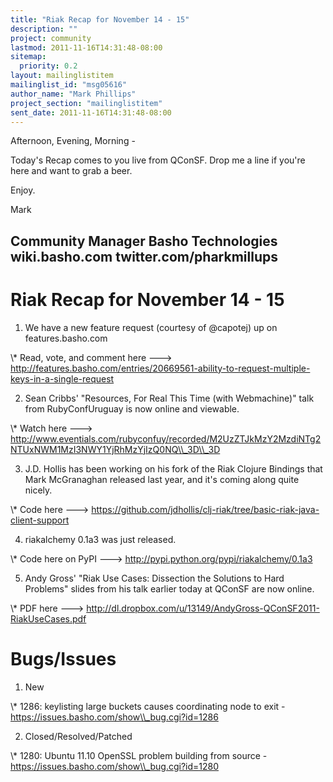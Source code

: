 ```yaml
---
title: "Riak Recap for November 14 - 15"
description: ""
project: community
lastmod: 2011-11-16T14:31:48-08:00
sitemap:
  priority: 0.2
layout: mailinglistitem
mailinglist_id: "msg05616"
author_name: "Mark Phillips"
project_section: "mailinglistitem"
sent_date: 2011-11-16T14:31:48-08:00
---
```



Afternoon, Evening, Morning -

Today's Recap comes to you live from QConSF. Drop me a line if you're
here and want to grab a beer.

Enjoy.

Mark

Community Manager
Basho Technologies
wiki.basho.com
twitter.com/pharkmillups
------------------------

Riak Recap for November 14 - 15
========================

1) We have a new feature request (courtesy of @capotej) up on features.basho.com

\\* Read, vote, and comment here ---&gt;
http://features.basho.com/entries/20669561-ability-to-request-multiple-keys-in-a-single-request

2) Sean Cribbs' "Resources, For Real This Time (with Webmachine)" talk
from RubyConfUruguay is now online and viewable.

\\* Watch here ---&gt;
http://www.eventials.com/rubyconfuy/recorded/M2UzZTJkMzY2MzdiNTg2NTUxNWM1MzI3NWY1YjRhMzYjIzQ0NQ\\_3D\\_3D

3) J.D. Hollis has been working on his fork of the Riak Clojure
Bindings that Mark McGranaghan released last year, and it's coming
along quite nicely.

\\* Code here ---&gt;
https://github.com/jdhollis/clj-riak/tree/basic-riak-java-client-support

4) riakalchemy 0.1a3 was just released.

\\* Code here on PyPI ---&gt; http://pypi.python.org/pypi/riakalchemy/0.1a3

5) Andy Gross' "Riak Use Cases: Dissection the Solutions to Hard
Problems" slides from his talk earlier today at QConSF are now online.

\\* PDF here ---&gt;
http://dl.dropbox.com/u/13149/AndyGross-QConSF2011-RiakUseCases.pdf

# Bugs/Issues

1) New

\\* 1286: keylisting large buckets causes coordinating node to exit -
https://issues.basho.com/show\\_bug.cgi?id=1286

2) Closed/Resolved/Patched

\\* 1280: Ubuntu 11.10 OpenSSL problem building from source -
https://issues.basho.com/show\\_bug.cgi?id=1280

